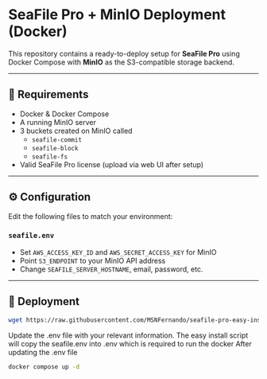 # SeaFile Pro + MinIO Deployment (Docker)

This repository contains a ready-to-deploy setup for **SeaFile Pro** using Docker Compose with **MinIO** as the S3-compatible storage backend.

---

## 🔧 Requirements

- Docker & Docker Compose
- A running MinIO server
- 3 buckets created on MinIO called
  - `seafile-commit`
  - `seafile-block`
  - `seafile-fs`
- Valid SeaFile Pro license (upload via web UI after setup)

---

## ⚙️ Configuration

Edit the following files to match your environment:

### `seafile.env`
- Set `AWS_ACCESS_KEY_ID` and `AWS_SECRET_ACCESS_KEY` for MinIO
- Point `S3_ENDPOINT` to your MinIO API address
- Change `SEAFILE_SERVER_HOSTNAME`, email, password, etc.

---

## 🚀 Deployment

```bash
wget https://raw.githubusercontent.com/MSNFernando/seafile-pro-easy-install/refs/heads/main/install-seafile-v2.sh -o install-seafile.sh
```
Update the .env file with your relevant information. The easy install script will copy the seafile.env into .env which is required to run the docker
After updating the .env file
```bash
docker compose up -d
```
